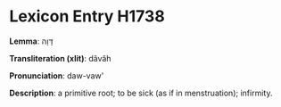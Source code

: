 # Lexicon Entry H1738

**Lemma**: דָּוָה

**Transliteration (xlit)**: dâvâh

**Pronunciation**: daw-vaw'

**Description**:
a primitive root; to be sick (as if in menstruation); infirmity.
